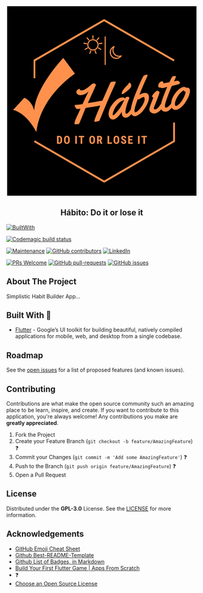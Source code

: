 
<!-- PROJECT LOGO -->
<br />
<br />
<p align="center">
  <a href="https://github.com/joneldominic/ah-bee-toh">
    <img src="https://raw.githubusercontent.com/joneldominic/ah-bee-toh/master/habito_logo.png" alt="Logo" height="500">
  </a>
  <h2 align="center">Hábito: Do it or lose it</h2>
</p>

[![BuiltWith][built-with-flutter-shield]][flutter-url]

[![Codemagic build status][code-magic-shield]][code-magic-url]

[![Maintenance][maintenance-shield]][maintenance-url] [![GitHub contributors][contributors-shield]][contributors-url] [![LinkedIn][linkedin-jonel-shield]][linkedin-jonel-url]

 [![PRs Welcome][pr-welcome-shield]][pr-welcome-url] [![GitHub pull-requests][pull-request-open-shield]][pull-request-open-url]  [![GitHub issues][issue-open-shield]][issue-open-url] 


<!--  
[![GitHub issues-closed][issue-close-shield]][issue-close-url]
 [![GitHub pull-requests closed][pull-request-close-shield]][pull-request-close-url]  -->



<!-- ABOUT THE PROJECT -->
## About The Project

Simplistic Habit Builder App...

## Built With    :hammer:

* [Flutter](https://flutter.dev) - Google’s UI toolkit for building beautiful, natively compiled applications for mobile, web, and desktop from a single codebase. 


<!-- ROADMAP -->
## Roadmap

See the [open issues](https://github.com/joneldominic/ah-bee-toh/issues) for a list of proposed features (and known issues).


<!-- CONTRIBUTING -->
## Contributing

Contributions are what make the open source community such an amazing place to be learn, inspire, and create. If you want to contribute to this application, you're always welcome! Any contributions you make are **greatly appreciated**.

1. Fork the Project
2. Create your Feature Branch (`git checkout -b feature/AmazingFeature`) :question:
3. Commit your Changes (`git commit -m 'Add some AmazingFeature'`) :question:
4. Push to the Branch (`git push origin feature/AmazingFeature`) :question:
5. Open a Pull Request


<!-- LICENSE -->
## License

Distributed under the **GPL-3.0**  License. See the [LICENSE](https://github.com/joneldominic/ah-bee-toh/blob/master/LICENSE) for more information.


<!-- ACKNOWLEDGEMENTS -->
## Acknowledgements
* [GitHub Emoji Cheat Sheet](https://www.webpagefx.com/tools/emoji-cheat-sheet)
* [Github Best-README-Template](https://github.com/othneildrew/Best-README-Template)
* [Github List of Badges, in Markdown](https://github.com/Naereen/badges)
* [Build Your First Flutter Game | Apps From Scratch](https://www.youtube.com/watch?v=o_eVKOqY48Q)
*  :question:
* [Choose an Open Source License](https://choosealicense.com)




<!-- Markdown Links (Start) -->
[maintenance-shield]: https://img.shields.io/badge/Maintained%3F-yes-green.svg
[maintenance-url]:https://github.com/joneldominic/ah-bee-toh/graphs/commit-activity

[contributors-shield]: https://img.shields.io/github/contributors/joneldominic/ah-bee-toh.svg
[contributors-url]: https://github.com/joneldominic/ah-bee-toh/graphs/contributors

[issue-open-shield]: https://img.shields.io/github/issues/joneldominic/ah-bee-toh.svg
[issue-open-url]: https://GitHub.com/joneldominic/ah-bee-toh/issues/

[issue-close-shield]: https://img.shields.io/github/issues-closed/joneldominic/ah-bee-toh.svg
[issue-close-url]: https://github.com/joneldominic/ah-bee-toh/issues?q=is%3Aissue+is%3Aclosed

[pull-request-open-shield]: https://img.shields.io/github/issues-pr/joneldominic/ah-bee-toh.svg
[pull-request-open-url]: https://github.com/joneldominic/ah-bee-toh/pulls

[pull-request-close-shield]: https://img.shields.io/github/issues-pr-closed/joneldominic/ah-bee-toh.svg
[pull-request-close-url]: https://github.com/joneldominic/ah-bee-toh/pulls?q=is%3Apr+is%3Aclosed

[pr-welcome-shield]: https://img.shields.io/badge/PRs-welcome-brightgreen.svg
[pr-welcome-url]: https://github.com/joneldominic/ah-bee-toh/pulls

[built-with-flutter-shield]: https://img.shields.io/badge/BUILT%20WITH-Flutter-blue?style=for-the-badge&logo=Flutter&logoWidth=30
[flutter-url]: https://flutter.dev/

[linkedin-jonel-shield]: https://img.shields.io/badge/LinkedIn-Jonel%20Dominic%20Tapang-blue?logo=LinkedIn
[linkedin-jonel-url]: https://www.linkedin.com/in/jonel-dominic-tapang-8b5615184/

[code-magic-shield]: https://api.codemagic.io/apps/5ea8719276654b001bee7b8c/5ea8719276654b001bee7b8b/status_badge.svg

[code-magic-url]:https://codemagic.io/apps/5ea8719276654b001bee7b8c/5ea8719276654b001bee7b8b/latest_build
<!-- Markdown Links (End) -->


